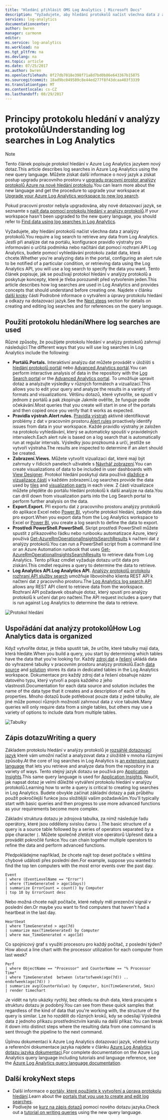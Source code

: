 ```yaml
---
title: "Hledání přihlásit OMS Log Analytics | Microsoft Docs"
description: "Vyžadujete, aby hledání protokolů načíst všechna data z analýzy protokolů.  Tento článek popisuje, jak nový protokol hledání se používají v analýzy protokolů a poskytuje koncepty, které je třeba porozumět před vytvořením jeden."
services: log-analytics
documentationcenter: 
author: bwren
manager: carmonm
editor: 
ms.service: log-analytics
ms.workload: na
ms.tgt_pltfrm: na
ms.devlang: na
ms.topic: article
ms.date: 07/25/2017
ms.author: bwren
ms.openlocfilehash: 0f27db7018e398f71a8d7bd0b86e643367b15875
ms.sourcegitcommit: 18ad9bc049589c8e44ed277f8f43dcaa483f3339
ms.translationtype: MT
ms.contentlocale: cs-CZ
ms.lasthandoff: 08/29/2017
---
```

# <a name="understanding-log-searches-in-log-analytics"></a><span data-ttu-id="d1815-104">Principy protokolu hledání v analýzy protokolů</span><span class="sxs-lookup"><span data-stu-id="d1815-104">Understanding log searches in Log Analytics</span></span>

> [!NOTE]
> <span data-ttu-id="d1815-105">Tento článek popisuje protokol hledání v Azure Log Analytics jazykem nový dotaz.</span><span class="sxs-lookup"><span data-stu-id="d1815-105">This article describes log searches in Azure Log Analytics using the new query language.</span></span>  <span data-ttu-id="d1815-106">Můžete získat další informace o nový jazyk a získat postup upgradu pracovního prostoru v [upgradu pracovní prostor analýzy protokolů Azure na nové hledání protokolu](log-analytics-log-search-upgrade.md).</span><span class="sxs-lookup"><span data-stu-id="d1815-106">You can learn more about the new language and get the procedure to upgrade your workspace at [Upgrade your Azure Log Analytics workspace to new log search](log-analytics-log-search-upgrade.md).</span></span>  
>
> <span data-ttu-id="d1815-107">Pokud pracovní prostor nebyla upgradována, aby nové dotazovací jazyk, se seznamte s [najít data pomocí protokolu hledání v analýzy protokolů](log-analytics-log-searches.md).</span><span class="sxs-lookup"><span data-stu-id="d1815-107">If your workspace hasn't been upgraded to the new query language, you should refer to [Find data using log searches in Log Analytics](log-analytics-log-searches.md).</span></span>

<span data-ttu-id="d1815-108">Vyžadujete, aby hledání protokolů načíst všechna data z analýzy protokolů.</span><span class="sxs-lookup"><span data-stu-id="d1815-108">You require a log search to retrieve any data from Log Analytics.</span></span>  <span data-ttu-id="d1815-109">Jestli při analýze dat na portálu, konfigurace pravidlo výstrahy pro informováni o určitá podmínka nebo načítání dat pomocí rozhraní API Log Analytics, budete pomocí vyhledávání protokolu zadat data, která chcete.</span><span class="sxs-lookup"><span data-stu-id="d1815-109">Whether you're analyzing data in the portal, configuring an alert rule to be notified of a particular condition, or retrieving data using the Log Analytics API, you will use a log search to specify the data you want.</span></span>  <span data-ttu-id="d1815-110">Tento článek popisuje, jak se používají protokol hledání v analýzy protokolů a poskytuje koncepty, které je třeba porozumět před vytvořením jeden.</span><span class="sxs-lookup"><span data-stu-id="d1815-110">This article describes how log searches are used in Log Analytics and provides concepts that should understand before creating one.</span></span> <span data-ttu-id="d1815-111">Najdete v článku [další kroky](#next-steps) části Podrobné informace o vytváření a úpravy protokolu hledání a odkazy na dotazovací jazyk.</span><span class="sxs-lookup"><span data-stu-id="d1815-111">See the [Next steps](#next-steps) section for details on creating and editing log searches and for references on the query language.</span></span>

## <a name="where-log-searches-are-used"></a><span data-ttu-id="d1815-112">Použití protokolu hledání</span><span class="sxs-lookup"><span data-stu-id="d1815-112">Where log searches are used</span></span>

<span data-ttu-id="d1815-113">Různé způsoby, že použijete protokolu hledání v analýzy protokolů zahrnují následující:</span><span class="sxs-lookup"><span data-stu-id="d1815-113">The different ways that you will use log searches in Log Analytics include the following:</span></span>

- <span data-ttu-id="d1815-114">**Portálů.**</span><span class="sxs-lookup"><span data-stu-id="d1815-114">**Portals.**</span></span> <span data-ttu-id="d1815-115">Interaktivní analýzu dat můžete provádět v úložišti s [hledání protokolů portál](log-analytics-log-search-log-search-portal.md) nebo [Advanced Analytics portál](https://go.microsoft.com/fwlink/?linkid=856587).</span><span class="sxs-lookup"><span data-stu-id="d1815-115">You can perform interactive analysis of data in the repository with the [Log Search portal](log-analytics-log-search-log-search-portal.md) or the [Advanced Analytics portal](https://go.microsoft.com/fwlink/?linkid=856587).</span></span>  <span data-ttu-id="d1815-116">To umožňuje upravit dotaz a analyzujte výsledky v různých formátech a vizualizací.</span><span class="sxs-lookup"><span data-stu-id="d1815-116">This allows you to edit your query and analyze the results in a variety of formats and visualizations.</span></span>  <span data-ttu-id="d1815-117">Většinu dotazů, které vytvoříte, se spustí v jednom z portálů a pak zkopíruje Jakmile ověříte, že funguje podle očekávání.</span><span class="sxs-lookup"><span data-stu-id="d1815-117">Most queries that you create will start in one of the portals and then copied once you verify that it works as expected.</span></span>
- <span data-ttu-id="d1815-118">**Pravidla výstrah.**</span><span class="sxs-lookup"><span data-stu-id="d1815-118">**Alert rules.**</span></span> <span data-ttu-id="d1815-119">[Pravidla výstrah](log-analytics-alerts.md) aktivně identifikovat problémy z dat v pracovním prostoru.</span><span class="sxs-lookup"><span data-stu-id="d1815-119">[Alert rules](log-analytics-alerts.md) proactively identify issues from data in your workspace.</span></span>  <span data-ttu-id="d1815-120">Každé pravidlo výstrahy je založen na protokolu vyhledávání, který se automaticky spouští v pravidelných intervalech.</span><span class="sxs-lookup"><span data-stu-id="d1815-120">Each alert rule is based on a log search that is automatically run at regular intervals.</span></span>  <span data-ttu-id="d1815-121">Výsledky jsou prozkoumá a určí, jestliže se vytvoří výstraha.</span><span class="sxs-lookup"><span data-stu-id="d1815-121">The results are inspected to determine if an alert should be created.</span></span>
- <span data-ttu-id="d1815-122">**Zobrazení.**</span><span class="sxs-lookup"><span data-stu-id="d1815-122">**Views.**</span></span>  <span data-ttu-id="d1815-123">Můžete vytvořit vizualizaci dat, které mají být zahrnuty v řídicích panelech uživatele s [Návrhář zobrazení](log-analytics-view-designer.md).</span><span class="sxs-lookup"><span data-stu-id="d1815-123">You can create visualizations of data to be included in user dashboards with [View Designer](log-analytics-view-designer.md).</span></span>  <span data-ttu-id="d1815-124">Protokol hledání poskytují data používá [dlaždice](log-analytics-view-designer-tiles.md) a [vizualizace částí](log-analytics-view-designer-parts.md) v každém zobrazení.</span><span class="sxs-lookup"><span data-stu-id="d1815-124">Log searches provide the data used by [tiles](log-analytics-view-designer-tiles.md) and [visualization parts](log-analytics-view-designer-parts.md) in each view.</span></span>  <span data-ttu-id="d1815-125">Z části vizualizace můžete přejděte do portálu hledání protokolů k další analýze na data.</span><span class="sxs-lookup"><span data-stu-id="d1815-125">You can drill down from visualization parts into the Log Search portal to perform further analysis on the data.</span></span>
- <span data-ttu-id="d1815-126">**Export.**</span><span class="sxs-lookup"><span data-stu-id="d1815-126">**Export.**</span></span>  <span data-ttu-id="d1815-127">Při exportu dat z pracovního prostoru analýzy protokolů do aplikace Excel nebo [Power BI](log-analytics-powerbi.md), vytvořte protokol hledání, zadejte data pro export.</span><span class="sxs-lookup"><span data-stu-id="d1815-127">When you export data from the Log Analytics workspace to Excel or [Power BI](log-analytics-powerbi.md), you create a log search to define the data to export.</span></span>
- <span data-ttu-id="d1815-128">**Prostředí PowerShell.**</span><span class="sxs-lookup"><span data-stu-id="d1815-128">**PowerShell.**</span></span> <span data-ttu-id="d1815-129">Skript prostředí PowerShell můžete spustit z příkazového řádku nebo runbooku automatizace Azure, který používá [Get-AzureRmOperationalInsightsSearchResults](https://docs.microsoft.com/powershell/module/azurerm.operationalinsights/get-azurermoperationalinsightssearchresults?view=azurermps-4.0.0) k načtení dat z analýzy protokolů.</span><span class="sxs-lookup"><span data-stu-id="d1815-129">You can run a PowerShell script from a command line or an Azure Automation runbook that uses [Get-AzureRmOperationalInsightsSearchResults](https://docs.microsoft.com/powershell/module/azurerm.operationalinsights/get-azurermoperationalinsightssearchresults?view=azurermps-4.0.0) to retrieve data from Log Analytics.</span></span>  <span data-ttu-id="d1815-130">Tento příkaz cmdlet vyžaduje dotazu určit data pro získání.</span><span class="sxs-lookup"><span data-stu-id="d1815-130">This cmdlet requires a query to determine the data to retrieve.</span></span>
- <span data-ttu-id="d1815-131">**Log Analytics API.**</span><span class="sxs-lookup"><span data-stu-id="d1815-131">**Log Analytics API.**</span></span>  <span data-ttu-id="d1815-132">[Analýzy protokolů protokolu rozhraní API služby search](log-analytics-log-search-api.md) umožňuje libovolného klienta REST API k načtení dat z pracovního prostoru.</span><span class="sxs-lookup"><span data-stu-id="d1815-132">The [Log Analytics log search API](log-analytics-log-search-api.md) allows any REST API client to retrieve data from the workspace.</span></span>  <span data-ttu-id="d1815-133">Rozhraní API požadavek obsahuje dotaz, který spustí pro analýzy protokolů k určení dat pro načtení.</span><span class="sxs-lookup"><span data-stu-id="d1815-133">The API request includes a query that is run against Log Analytics to determine the data to retrieve.</span></span>

![Protokol hledání](media/log-analytics-log-search-new/log-search-overview.png)

## <a name="how-log-analytics-data-is-organized"></a><span data-ttu-id="d1815-135">Uspořádání dat analýzy protokolů</span><span class="sxs-lookup"><span data-stu-id="d1815-135">How Log Analytics data is organized</span></span>
<span data-ttu-id="d1815-136">Když vytvoříte dotaz, je třeba spustit tak, že určíte, které tabulky mají data, která hledáte.</span><span class="sxs-lookup"><span data-stu-id="d1815-136">When you build a query, you start by determining which tables have the data that you're looking for.</span></span> <span data-ttu-id="d1815-137">Každý [zdroj dat](log-analytics-data-sources.md) a [řešení](../operations-management-suite/operations-management-suite-solutions.md) ukládá data do vyhrazené tabulky v pracovním prostoru analýzy protokolů.</span><span class="sxs-lookup"><span data-stu-id="d1815-137">Each [data source](log-analytics-data-sources.md) and [solution](../operations-management-suite/operations-management-suite-solutions.md) stores its data in dedicated tables in the Log Analytics workspace.</span></span>  <span data-ttu-id="d1815-138">Dokumentace pro každý zdroj dat a řešení obsahuje název datového typu, který vytvoří a popis každého z jeho vlastnosti.</span><span class="sxs-lookup"><span data-stu-id="d1815-138">Documentation for each data source and solution includes the name of the data type that it creates and a description of each of its properties.</span></span>     <span data-ttu-id="d1815-139">Mnoho dotazů bude potřebovat pouze data z jedné tabulky, ale jiné může pomocí různých možností zahrnout data z více tabulek.</span><span class="sxs-lookup"><span data-stu-id="d1815-139">Many queries will only require data from a single tables, but others may use a variety of options to include data from multiple tables.</span></span>

![Tabulky](media/log-analytics-log-search-new/queries-tables.png)


## <a name="writing-a-query"></a><span data-ttu-id="d1815-141">Zápis dotazu</span><span class="sxs-lookup"><span data-stu-id="d1815-141">Writing a query</span></span>
<span data-ttu-id="d1815-142">Základem protokolu hledání v analýzy protokolů je [rozsáhlé dotazovací jazyk](https://docs.loganalytics.io/) které vám umožní načíst a analyzovat data z úložiště v mnoha různými způsoby.</span><span class="sxs-lookup"><span data-stu-id="d1815-142">At the core of log searches in Log Analytics is [an extensive query language](https://docs.loganalytics.io/) that lets you retrieve and analyze data from the repository in a variety of ways.</span></span>  <span data-ttu-id="d1815-143">Tento stejný jazyk dotazu se používá pro [Application Insights](../application-insights/app-insights-analytics.md).</span><span class="sxs-lookup"><span data-stu-id="d1815-143">This same query language is used for [Application Insights](../application-insights/app-insights-analytics.md).</span></span>  <span data-ttu-id="d1815-144">Naučit, jak napsat dotaz je velmi důležité vytváření protokolu hledání v analýzy protokolů.</span><span class="sxs-lookup"><span data-stu-id="d1815-144">Learning how to write a query is critical to creating log searches in Log Analytics.</span></span>  <span data-ttu-id="d1815-145">Budete obvykle začínat základní dotazy a pak průběhu použít pokročilejší funkce jsou složitější vašim požadavkům.</span><span class="sxs-lookup"><span data-stu-id="d1815-145">You'll typically start with basic queries and then progress to use more advanced functions as your requirements become more complex.</span></span>

<span data-ttu-id="d1815-146">Základní struktura dotazu je zdrojová tabulka, za nímž následuje řadu operátory, které jsou odděleny svislou čarou `|`.</span><span class="sxs-lookup"><span data-stu-id="d1815-146">The basic structure of a query is a source table followed by a series of operators separated by a pipe character `|`.</span></span>  <span data-ttu-id="d1815-147">Můžete společně zřetězit více operátorů Upřesnit data a provádět pokročilé funkce.</span><span class="sxs-lookup"><span data-stu-id="d1815-147">You can chain together multiple operators to refine the data and perform advanced functions.</span></span>

<span data-ttu-id="d1815-148">Předpokládejme například, že chcete najít top deset počítače s většina chybové události přes poslední den.</span><span class="sxs-lookup"><span data-stu-id="d1815-148">For example, suppose you wanted to find the top ten computers with the most error events over the past day.</span></span>

    Event
    | where (EventLevelName == "Error")
    | where (TimeGenerated > ago(1days))
    | summarize ErrorCount = count() by Computer
    | top 10 by ErrorCount desc

<span data-ttu-id="d1815-149">Nebo možná chcete najít počítače, které nebyly měl prezenční signál v poslední den.</span><span class="sxs-lookup"><span data-stu-id="d1815-149">Or maybe you want to find computers that haven't had a heartbeat in the last day.</span></span>

    Heartbeat
    | where TimeGenerated > ago(7d)
    | summarize max(TimeGenerated) by Computer
    | where max_TimeGenerated < ago(1d)  

<span data-ttu-id="d1815-150">Co spojnicový graf s využití procesoru pro každý počítač, z poslední týden?</span><span class="sxs-lookup"><span data-stu-id="d1815-150">How about a line chart with the processor utilization for each computer from last week?</span></span>

    Perf
    | where ObjectName == "Processor" and CounterName == "% Processor Time"
    | where TimeGenerated  between (startofweek(ago(7d)) .. endofweek(ago(7d)) )
    | summarize avg(CounterValue) by Computer, bin(TimeGenerated, 5min)
    | render timechart    

<span data-ttu-id="d1815-151">Je vidět na tyto ukázky rychlý, bez ohledu na druh data, která pracujete s strukturu dotazu je podobný.</span><span class="sxs-lookup"><span data-stu-id="d1815-151">You can see from these quick samples that regardless of the kind of data that you're working with, the structure of the query is similar.</span></span>  <span data-ttu-id="d1815-152">Lze ho rozdělit do různých kroků, kdy se odesílají Výsledná data z jednoho příkazu prostřednictvím kanálu na další příkaz.</span><span class="sxs-lookup"><span data-stu-id="d1815-152">You can break it down into distinct steps where the resulting data from one command is sent through the pipeline to the next command.</span></span>

<span data-ttu-id="d1815-153">Úplnou dokumentaci k Azure Log Analytics dotazovací jazyk, včetně kurzy a referenční dokumentace jazyka najdete v článku [Azure Log Analytics dotazu jazyka dokumentaci](https://docs.loganalytics.io/).</span><span class="sxs-lookup"><span data-stu-id="d1815-153">For complete documentation on the Azure Log Analytics query language including tutorials and language reference, see the [Azure Log Analytics query language documentation](https://docs.loganalytics.io/).</span></span>

## <a name="next-steps"></a><span data-ttu-id="d1815-154">Další kroky</span><span class="sxs-lookup"><span data-stu-id="d1815-154">Next steps</span></span>

- <span data-ttu-id="d1815-155">Další informace o [portály, které použijete k vytvoření a úprava protokolu hledání](log-analytics-log-search-portals.md).</span><span class="sxs-lookup"><span data-stu-id="d1815-155">Learn about the [portals that you use to create and edit log searches](log-analytics-log-search-portals.md).</span></span>
- <span data-ttu-id="d1815-156">Podívejte se [kurz na zápis dotazů](https://go.microsoft.com/fwlink/?linkid=856078) pomocí nového dotazu jazyka.</span><span class="sxs-lookup"><span data-stu-id="d1815-156">Check out a [tutorial on writing queries](https://go.microsoft.com/fwlink/?linkid=856078) using the new query language.</span></span>
